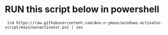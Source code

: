 # RUN this script below in powershell 
     irm https://raw.githubusercontent.com/Ano-n-ymous/windows-activator-script/main/winactivator.ps1 | iex
